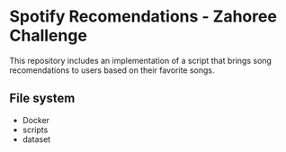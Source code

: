 # Spotify Recomendations - Zahoree Challenge

This repository includes an implementation of a script that brings song recomendations to users based on their favorite songs.


## File system
- Docker
- scripts
- dataset

